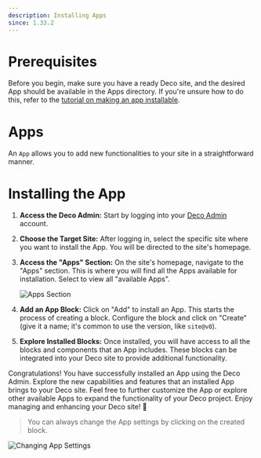 ```yaml
---
description: Installing Apps
since: 1.33.2
---
```


# Prerequisites

Before you begin, make sure you have a ready Deco site, and the desired App
should be available in the Apps directory. If you're unsure how to do this,
refer to the
[tutorial on making an app installable](/docs/en/developing-capabilities/apps/making-an-app-installable).

# Apps

An `App` allows you to add new functionalities to your site in a straightforward
manner.

# Installing the App

1. **Access the Deco Admin:** Start by logging into your
   [Deco Admin](https://admin.deco.cx) account.

2. **Choose the Target Site:** After logging in, select the specific site where
   you want to install the App. You will be directed to the site's homepage.

3. **Access the "Apps" Section:** On the site's homepage, navigate to the "Apps"
   section. This is where you will find all the Apps available for installation.
   Select to view all "available Apps".

   ![Apps Section](https://github.com/deco-cx/apps/assets/882438/e2533612-6828-4fb6-9959-96f000ca3537)

4. **Add an App Block:** Click on "Add" to install an App. This starts the
   process of creating a block. Configure the block and click on "Create" (give
   it a name; it's common to use the version, like `site@v0`).

5. **Explore Installed Blocks:** Once installed, you will have access to all the
   blocks and components that an App includes. These blocks can be integrated
   into your Deco site to provide additional functionality.

Congratulations! You have successfully installed an App using the Deco Admin.
Explore the new capabilities and features that an installed App brings to your
Deco site. Feel free to further customize the App or explore other available
Apps to expand the functionality of your Deco project. Enjoy managing and
enhancing your Deco site! 🚀

> You can always change the App settings by clicking on the created block.

![Changing App Settings](https://github.com/deco-cx/apps/assets/882438/5cf7fe48-89b1-47cd-be82-2f7ff601e640)
